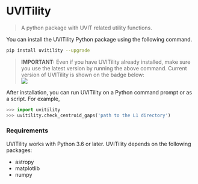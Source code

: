 # **UVITility**
> A python package with UVIT related utility functions.


You can install the UVITility Python package using the following command.

```bash
pip install uvitility --upgrade
``` 
	
> **IMPORTANT:** Even if you have UVITility already installed, make sure you use the latest version by running the above command. Current version of UVITility is shown on the badge below: <br> <a href="https://pypi.org/project/uvitility/"><img src="https://img.shields.io/pypi/v/uvitility?style=for-the-badge"/></a>


After installation, you can run UVITility on a Python command prompt or as a script. For example, 

```python
>>> import uvitility
>>> uvitility.check_centroid_gaps('path to the L1 directory')
```

### Requirements

UVITility works with Python 3.6 or later. UVITility depends on the following packages:

* astropy
* matplotlib
* numpy

